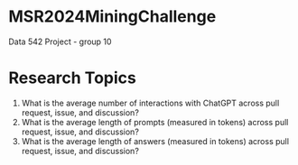 # MSR2024MiningChallenge

Data 542 Project - group 10

# Research Topics
1. What is the average number of interactions with ChatGPT across pull request, issue, and discussion?
3. What is the average length of prompts (measured in tokens) across pull request, issue, and discussion?
4. What is the average length of answers (measured in tokens) across pull request, issue, and discussion?

